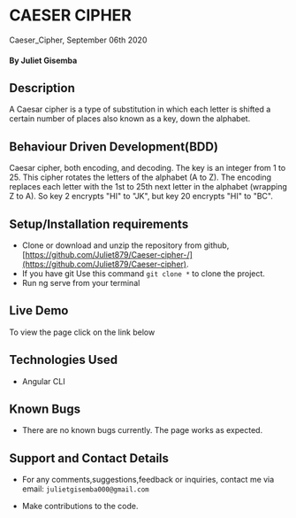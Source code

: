 # 
# CAESER CIPHER
Caeser_Cipher, September 06th 2020
#### By **Juliet Gisemba**

## Description
A Caesar cipher is a type of substitution in which each letter is shifted a certain number of places also known as a key, down the alphabet.  
## Behaviour Driven Development(BDD)

 Caesar cipher, both encoding, and decoding. The key is an integer from 1 to 25. This cipher rotates the letters of the alphabet (A to Z).
 The encoding replaces each letter with the 1st to 25th next letter in the alphabet (wrapping Z to A). So key 2 encrypts "HI" to "JK", 
 but key 20 encrypts "HI" to "BC". 

## Setup/Installation requirements

- Clone  or download and unzip the repository from github, [https://github.com/Juliet879/Caeser-cipher-/](https://github.com/Juliet879/Caeser-cipher).
- If you have git Use this command `git clone *` to clone the project.
- Run ng serve from your terminal

## Live Demo
To view the page click on the link below

## Technologies Used
- Angular CLI

## Known Bugs
- There are no known bugs currently. The page works as expected.

## Support and Contact Details
- For any comments,suggestions,feedback or inquiries, contact me via email: `julietgisemba000@gmail.com`


- Make contributions to the code.
